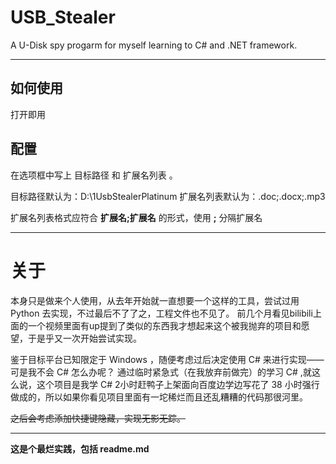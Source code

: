 # USB_Stealer
A U-Disk spy progarm for myself learning to C# and .NET framework.

***

## 如何使用
打开即用

## 配置
在选项框中写上 目标路径 和 扩展名列表 。

目标路径默认为：D:\1UsbStealerPlatinum
扩展名列表默认为：.doc;.docx;.mp3

扩展名列表格式应符合 **扩展名;扩展名** 的形式，使用 **;** 分隔扩展名

***

# 关于
本身只是做来个人使用，从去年开始就一直想要一个这样的工具，尝试过用 Python 去实现，不过最后不了了之，工程文件也不见了。
前几个月看见bilibili上面的一个视频里面有up提到了类似的东西我才想起来这个被我抛弃的项目和愿望，于是乎又一次开始尝试实现。

鉴于目标平台已知限定于 Windows ，随便考虑过后决定使用 C# 来进行实现——可是我不会 C# 怎么办呢？
通过临时紧急式（在我放弃前做完）的学习 C# ,就这么说，这个项目是我学 C# 2小时赶鸭子上架面向百度边学边写花了 38 小时强行做成的，所以如果你看见项目里面有一坨稀烂而且还乱糟糟的代码那很河里。

~~之后会考虑添加快捷键隐藏，实现无影无踪。~~

***

__这是个最烂实践，包括 readme.md__
